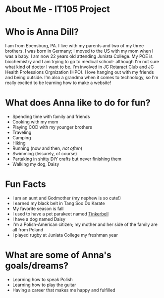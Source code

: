 # About Me - IT105 Project

# Who is Anna Dill?
I am from Ebensburg, PA. I live with my parents and two of my three brothers. I was born in Germany; I moved to the US with my mom when I was a baby. I am now 22 years old attending Juniata College. My POE is biochemistry and I am trying to go to medical school- although I'm not sure what kind of doctor I want to be. I'm involved in JC Rotaract Club and JC Health Professions Orgnization (HPO). I love hanging out with my friends and being outside. I'm also a grandma when it comes to technology, so I'm really excited to be learning how to make a website!

# What does Anna like to do for fun?
* Spending time with family and friends
* Cooking with my mom
* Playing COD with my younger brothers
* Traveling
* Camping
* Hiking
* Running (now and then, _not often_)
* Swimming (leisurely, of course)
* Partaking in shitty DIY crafts but never finishing them
* Walking my dog, Daisy

# Fun Facts
* I am an aunt and Godmother (my nephew is so cute!)
* I earned my black belt in Tang Soo Do Karate
* My favorite season is fall
* I used to have a pet parakeet named [Tinkerbell](https://www.istockphoto.com/photo/blue-budgie-gm615985266-107029537)
* I have a dog named Daisy
* I'm a Polish-American citizen; my mother and her side of the family are all from Poland
* I played rugby at Juniata College my freshman year


# What are some of Anna's goals/dreams?
* Learning how to speak Polish
* Learning how to play the guitar
* Having a career that makes me happy and fulfilled

